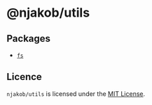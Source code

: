 
# @njakob/utils

## Packages

- [`fs`][package:fs]

## Licence

`njakob/utils` is licensed under the [MIT License][licence].

[licence]: LICENSE
[package:fs]: https://github.com/njakob/utils/tree/master/packages/fs
